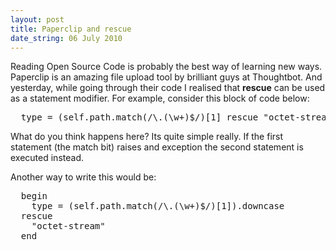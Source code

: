 ```yaml
--- 
layout: post
title: Paperclip and rescue
date_string: 06 July 2010
---
```



Reading Open Source Code is probably the best way of learning new ways. Paperclip is an amazing file upload tool by brilliant guys at Thoughtbot. And yesterday, while going through their code I realised that <strong>rescue</strong> can be used as a statement modifier. For example, consider this block of code below:

<pre>
  type = (self.path.match(/\.(\w+)$/)[1] rescue "octet-stream").downcase
</pre>

What do you think happens here?
Its quite simple really. If the first statement (the match bit) raises and exception the second statement is executed instead.

Another way to write this would be:

<pre>
  begin
    type = (self.path.match(/\.(\w+)$/)[1]).downcase
  rescue
    "octet-stream"
  end
</pre>
